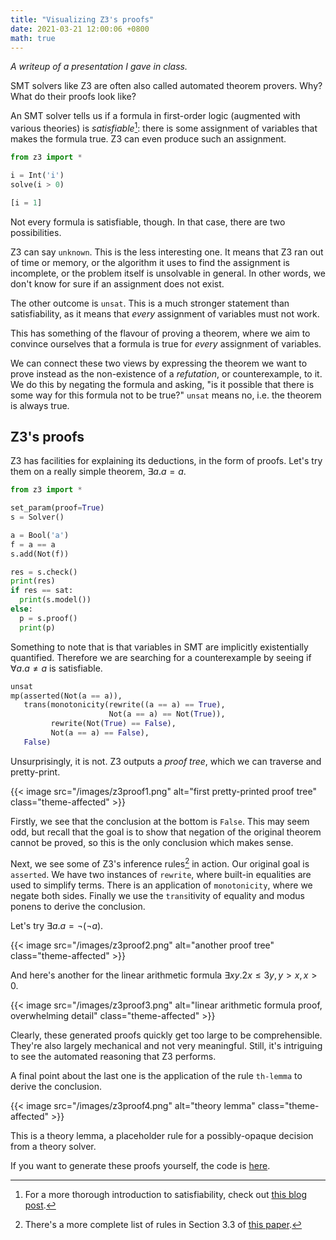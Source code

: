 ```yaml
---
title: "Visualizing Z3's proofs"
date: 2021-03-21 12:00:06 +0800
math: true
---
```


_A writeup of a presentation I gave in class._

SMT solvers like Z3 are often also called automated theorem provers. Why? What do their proofs look like?

An SMT solver tells us if a formula in first-order logic (augmented with various theories) is _satisfiable_[^1]: there is some assignment of variables that makes the formula true. Z3 can even produce such an assignment.

```python
from z3 import *

i = Int('i')
solve(i > 0)
```

```python
[i = 1]
```

Not every formula is satisfiable, though. In that case, there are two possibilities.

Z3 can say `unknown`. This is the less interesting one. It means that Z3 ran out of time or memory, or the algorithm it uses to find the assignment is incomplete, or the problem itself is unsolvable in general. In other words, we don't know for sure if an assignment does not exist.

<!-- https://stackoverflow.com/questions/11197344/z3-produces-unknown-for-assertions-without-quantifiers -->

The other outcome is `unsat`.
This is a much stronger statement than satisfiability, as it means that _every_ assignment of variables must not work.

This has something of the flavour of proving a theorem, where we aim to convince ourselves that a formula is true for _every_ assignment of variables.

We can connect these two views by expressing the theorem we want to prove instead as the non-existence of a _refutation_, or counterexample, to it.
We do this by negating the formula and asking, "is it possible that there is some way for this formula not to be true?"
`unsat` means no, i.e. the theorem is always true.

## Z3's proofs

Z3 has facilities for explaining its deductions, in the form of proofs.
Let's try them on a really simple theorem, $\exists a. a = a$.

<!-- https://stackoverflow.com/questions/49874498/can-i-replay-a-proof-in-z3 -->

```python
from z3 import *

set_param(proof=True)
s = Solver()

a = Bool('a')
f = a == a
s.add(Not(f))

res = s.check()
print(res)
if res == sat:
  print(s.model())
else:
  p = s.proof()
  print(p)
```

Something to note that is that variables in SMT are implicitly existentially quantified. Therefore we are searching for a counterexample by seeing if $\forall a. a \neq a$ is satisfiable.

```python
unsat
mp(asserted(Not(a == a)),
   trans(monotonicity(rewrite((a == a) == True),
                      Not(a == a) == Not(True)),
         rewrite(Not(True) == False),
         Not(a == a) == False),
   False)
```

Unsurprisingly, it is not.
Z3 outputs a _proof tree_, which we can traverse and pretty-print.

{{< image src="/images/z3proof1.png" alt="first pretty-printed proof tree" class="theme-affected" >}}

Firstly, we see that the conclusion at the bottom is `False`.
This may seem odd, but recall that the goal is to show that negation of the original theorem cannot be proved, so this is the only conclusion which makes sense.

Next, we see some of Z3's inference rules[^2] in action.
Our original goal is `asserted`.
We have two instances of `rewrite`, where built-in equalities are used to simplify terms.
There is an application of `monotonicity`, where we negate both sides.
Finally we use the `trans`itivity of equality and modus ponens to derive the conclusion.

Let's try $\exists a. a = \neg (\neg a)$.

{{< image src="/images/z3proof2.png" alt="another proof tree" class="theme-affected" >}}

And here's another for the linear arithmetic formula $\exists x y. 2 x \leq 3 y, y > x, x > 0$.

{{< image src="/images/z3proof3.png" alt="linear arithmetic formula proof, overwhelming detail" class="theme-affected" >}}

Clearly, these generated proofs quickly get too large to be comprehensible.
They're also largely mechanical and not very meaningful.
Still, it's intriguing to see the automated reasoning that Z3 performs.

A final point about the last one is the application of the rule `th-lemma` to derive the conclusion.

{{< image src="/images/z3proof4.png" alt="theory lemma" class="theme-affected" >}}

This is a theory lemma, a placeholder rule for a possibly-opaque decision from a theory solver.

If you want to generate these proofs yourself, the code is [here](https://gist.github.com/dariusf/1fbb17816bea7417e4a104d58d2053d8).

[^1]: For a more thorough introduction to satisfiability, check out [this blog post](https://homes.cs.washington.edu/~emina/blog/2017-06-23-a-primer-on-sat.html#satisfiability-and-validity).
[^2]: There's a more complete list of rules in Section 3.3 of [this paper](https://www21.in.tum.de/~boehmes/proofrec.pdf).

